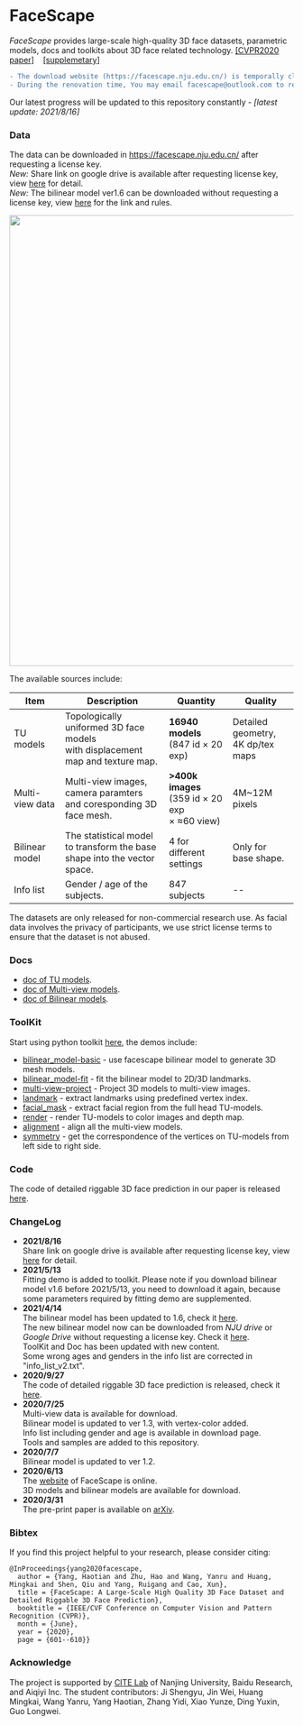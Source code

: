 # FaceScape

*FaceScape* provides large-scale high-quality 3D face datasets, parametric models, docs and toolkits about 3D face related technology. [[CVPR2020 paper]](https://openaccess.thecvf.com/content_CVPR_2020/papers/Yang_FaceScape_A_Large-Scale_High_Quality_3D_Face_Dataset_and_Detailed_CVPR_2020_paper.pdf) &nbsp;&nbsp; [[supplemetary]](https://openaccess.thecvf.com/content_CVPR_2020/supplemental/Yang_FaceScape_A_Large-Scale_CVPR_2020_supplemental.zip)

```diff
- The download website (https://facescape.nju.edu.cn/) is temporally closed for a few days, due to the renovation of the campus network.
- During the renovation time, You may email facescape@outlook.com to request a temporay Google Drive link to access all the data.
```

Our latest progress will be updated to this repository constantly - *[latest update: 2021/8/16]*

### Data

The data can be downloaded in https://facescape.nju.edu.cn/ after requesting a license key.  
*New:* Share link on google drive is available after requesting license key, view [here](https://github.com/zhuhao-nju/facescape/blob/master/doc/facescape_googledrive.md) for detail.  
*New:* The bilinear model ver1.6 can be downloaded without requesting a license key, view [here](https://github.com/zhuhao-nju/facescape/blob/master/doc/external_link_fsbm.md) for the link and rules.

<img src="/figures/facescape_all.jpg" width="800"> 

The available sources include:

| Item              | Description                                                         | Quantity                                         | Quality |
|-------------------|---------------------------------------------------------------------|------------------------------------------------|---------|
| TU models | Topologically uniformed 3D face models <br>with displacement map and texture map. | **16940 models** <br>(847 id × 20 exp)       |  Detailed geometry, <br>4K dp/tex maps |
| Multi-view data | Multi-view images, camera paramters <br>and coresponding 3D face mesh. | **>400k images** <br>(359 id × 20 exp <br>× ≈60 view)|  4M~12M pixels       |
| Bilinear model | The statistical model to transform the base <br>shape into the vector space.  |   4 for different settings      |    Only for base shape.    |
| Info list         | Gender / age of the subjects.                                        |   847 subjects   |    --    |
 
The datasets are only released for non-commercial research use.  As facial data involves the privacy of participants, we use strict license terms to ensure that the dataset is not abused.

### Docs
* [doc of TU models](/doc/doc_tu_model.md).
* [doc of Multi-view models](/doc/doc_mview_model.md).
* [doc of Bilinear models](/doc/doc_bilinear_model.md).

### ToolKit
Start using python toolkit [here](/toolkit/README.md), the demos include:

* [bilinear_model-basic](https://nbviewer.jupyter.org/github/zhuhao-nju/facescape/blob/master/toolkit/demo_bilinear_basic.ipynb) - use facescape bilinear model to generate 3D mesh models.
* [bilinear_model-fit](https://nbviewer.jupyter.org/github/zhuhao-nju/facescape/blob/master/toolkit/demo_bilinear_fit.ipynb) - fit the bilinear model to 2D/3D landmarks.
* [multi-view-project](https://nbviewer.jupyter.org/github/zhuhao-nju/facescape/blob/master/toolkit/demo_mview_projection.ipynb) - Project 3D models to multi-view images.
* [landmark](https://nbviewer.jupyter.org/github/zhuhao-nju/facescape/blob/master/toolkit/demo_landmark.ipynb) - extract landmarks using predefined vertex index.
* [facial_mask](https://nbviewer.jupyter.org/github/zhuhao-nju/facescape/blob/master/toolkit/demo_mask.ipynb) - extract facial region from the full head TU-models.
* [render](https://nbviewer.jupyter.org/github/zhuhao-nju/facescape/blob/master/toolkit/demo_render.ipynb) - render TU-models to color images and depth map. 
* [alignment](https://nbviewer.jupyter.org/github/zhuhao-nju/facescape/blob/master/toolkit/demo_align.ipynb) - align all the multi-view models.
* [symmetry](https://nbviewer.jupyter.org/github/zhuhao-nju/facescape/blob/master/toolkit/demo_symmetry.ipynb) - get the correspondence of the vertices on TU-models from left side to right side.
 
### Code
The code of detailed riggable 3D face prediction in our paper is released [here](https://github.com/yanght321/Detailed3DFace.git).

### ChangeLog

* **2021/8/16** <br>
Share link on google drive is available after requesting license key, view [here](https://github.com/zhuhao-nju/facescape/blob/master/doc/facescape_googledrive.md) for detail.
* **2021/5/13** <br>
Fitting demo is added to toolkit. Please note if you download bilinear model v1.6 before 2021/5/13, you need to download it again, because some parameters required by fitting demo are supplemented.
* **2021/4/14** <br>
The bilinear model has been updated to 1.6, check it [here](/doc/doc_bilinear_model.md).<br>
The new bilinear model now can be downloaded from *NJU drive* or *Google Drive* without requesting a license key. Check it [here](/doc/external_link_fsbm.md).<br>
ToolKit and Doc has been updated with new content.<br>
Some wrong ages and genders in the info list are corrected in "info_list_v2.txt".<br>
* **2020/9/27** <br>
The code of detailed riggable 3D face prediction is released, check it [here](https://github.com/yanght321/Detailed3DFace.git).<br>
* **2020/7/25** <br>
Multi-view data is available for download.<br>
Bilinear model is updated to ver 1.3, with vertex-color added.<br>
Info list including gender and age is available in download page.<br>
Tools and samples are added to this repository.<br>
* **2020/7/7** <br>
Bilinear model is updated to ver 1.2. 
* **2020/6/13** <br>
The [website]((https://facescape.nju.edu.cn/)) of FaceScape is online. <br>3D models and bilinear models are available for download.<br>
* **2020/3/31** <br>
The pre-print paper is available on [arXiv](https://arxiv.org/abs/2003.13989).<br>

### Bibtex
If you find this project helpful to your research, please consider citing:
```
@InProceedings{yang2020facescape,
  author = {Yang, Haotian and Zhu, Hao and Wang, Yanru and Huang, Mingkai and Shen, Qiu and Yang, Ruigang and Cao, Xun},
  title = {FaceScape: A Large-Scale High Quality 3D Face Dataset and Detailed Riggable 3D Face Prediction},
  booktitle = {IEEE/CVF Conference on Computer Vision and Pattern Recognition (CVPR)},
  month = {June},
  year = {2020},
  page = {601--610}}
```

### Acknowledge
The project is supported by [CITE Lab](https://cite.nju.edu.cn/) of Nanjing University, Baidu Research, and Aiqiyi Inc.  The student contributors: Ji Shengyu, Jin Wei, Huang Mingkai, Wang Yanru, Yang Haotian, Zhang Yidi, Xiao Yunze, Ding Yuxin, Guo Longwei.
